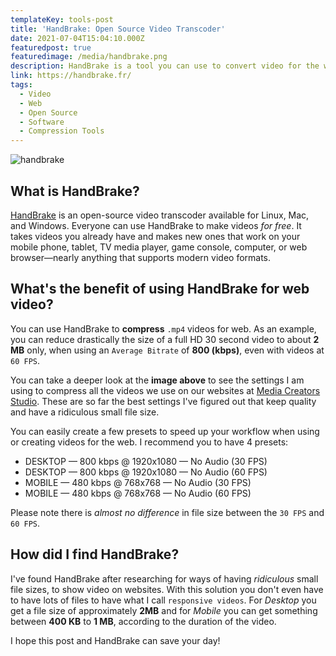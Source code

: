 ```yaml
---
templateKey: tools-post
title: 'HandBrake: Open Source Video Transcoder'
date: 2021-07-04T15:04:10.000Z
featuredpost: true
featuredimage: /media/handbrake.png
description: HandBrake is a tool you can use to convert video for the web.
link: https://handbrake.fr/
tags:
  - Video
  - Web
  - Open Source
  - Software
  - Compression Tools
---
```


![handbrake](/media/handbrake.png)

## What is HandBrake?

[HandBrake](https://handbrake.fr/) is an open-source video transcoder available for Linux, Mac, and Windows. Everyone can use HandBrake to make videos _for free_. It takes videos you already have and makes new ones that work on your mobile phone, tablet, TV media player, game console, computer, or web browser—nearly anything that supports modern video formats.

## What's the benefit of using HandBrake for web video?

You can use HandBrake to **compress** `.mp4` videos for web. As an example, you can reduce drastically the size of a full HD 30 second video to about **2 MB** only, when using an `Average Bitrate` of **800 (kbps)**, even with videos at `60 FPS`.

You can take a deeper look at the **image above** to see the settings I am using to compress all the videos we use on our websites at [Media Creators Studio](https://mediacreators.studio). These are so far the best settings I've figured out that keep quality and have a ridiculous small file size.

You can easily create a few presets to speed up your workflow when using or creating videos for the web. I recommend you to have 4 presets:

- DESKTOP — 800 kbps @ 1920x1080 — No Audio (30 FPS)
- DESKTOP — 800 kbps @ 1920x1080 — No Audio (60 FPS)
- MOBILE — 480 kbps @ 768x768 — No Audio (30 FPS)
- MOBILE — 480 kbps @ 768x768 — No Audio (60 FPS)

Please note there is _almost no difference_ in file size between the `30 FPS` and `60 FPS`.

## How did I find HandBrake?

I've found HandBrake after researching for ways of having _ridiculous_ small file sizes, to show video on websites. With this solution you don't even have to have lots of files to have what I call `responsive videos`. For _Desktop_ you get a file size of approximately **2MB** and for _Mobile_ you can get something between **400 KB** to **1 MB**, according to the duration of the video.

I hope this post and HandBrake can save your day!
